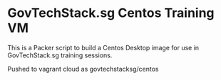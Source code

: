 # GovTechStack.sg Centos Training VM

This is a Packer script to build a Centos Desktop image for use in GovTechStack.sg training sessions.


Pushed to vagrant cloud as govtechstacksg/centos

